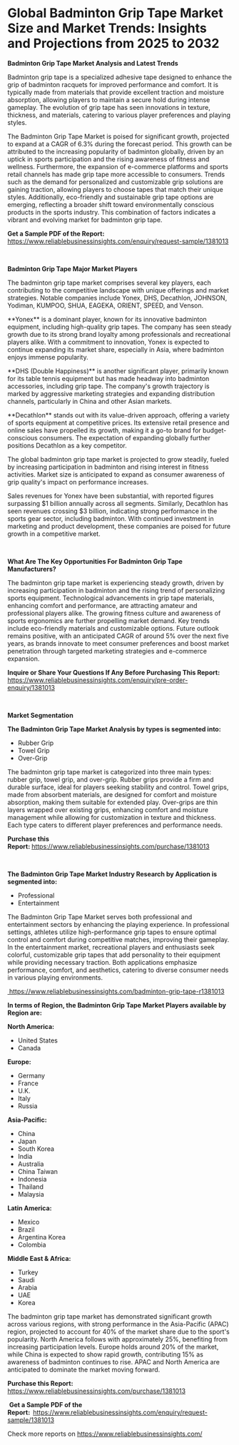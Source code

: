 <p><h1>Global Badminton Grip Tape Market Size and Market Trends: Insights and Projections from 2025 to 2032</h1></p><p><strong>Badminton Grip Tape Market Analysis and Latest Trends</strong></p>
<p><p>Badminton grip tape is a specialized adhesive tape designed to enhance the grip of badminton racquets for improved performance and comfort. It is typically made from materials that provide excellent traction and moisture absorption, allowing players to maintain a secure hold during intense gameplay. The evolution of grip tape has seen innovations in texture, thickness, and materials, catering to various player preferences and playing styles.</p><p>The Badminton Grip Tape Market is poised for significant growth, projected to expand at a CAGR of 6.3% during the forecast period. This growth can be attributed to the increasing popularity of badminton globally, driven by an uptick in sports participation and the rising awareness of fitness and wellness. Furthermore, the expansion of e-commerce platforms and sports retail channels has made grip tape more accessible to consumers. Trends such as the demand for personalized and customizable grip solutions are gaining traction, allowing players to choose tapes that match their unique styles. Additionally, eco-friendly and sustainable grip tape options are emerging, reflecting a broader shift toward environmentally conscious products in the sports industry. This combination of factors indicates a vibrant and evolving market for badminton grip tape.</p></p>
<p><strong>Get a Sample PDF of the Report:&nbsp;</strong> <a href="https://www.reliablebusinessinsights.com/enquiry/request-sample/1381013?utm_campaign=3045&utm_medium=2&utm_source=Github&utm_content=ia&utm_term=04042025&utm_id=badminton-grip-tape">https://www.reliablebusinessinsights.com/enquiry/request-sample/1381013</a></p>
<p>&nbsp;</p>
<p><strong>Badminton Grip Tape Major Market Players</strong></p>
<p><p>The badminton grip tape market comprises several key players, each contributing to the competitive landscape with unique offerings and market strategies. Notable companies include Yonex, DHS, Decathlon, JOHNSON, Yodiman, KUMPOO, SHUA, EAGEKA, ORIENT, SPEED, and Venson.</p><p>**Yonex** is a dominant player, known for its innovative badminton equipment, including high-quality grip tapes. The company has seen steady growth due to its strong brand loyalty among professionals and recreational players alike. With a commitment to innovation, Yonex is expected to continue expanding its market share, especially in Asia, where badminton enjoys immense popularity.</p><p>**DHS (Double Happiness)** is another significant player, primarily known for its table tennis equipment but has made headway into badminton accessories, including grip tape. The company's growth trajectory is marked by aggressive marketing strategies and expanding distribution channels, particularly in China and other Asian markets.</p><p>**Decathlon** stands out with its value-driven approach, offering a variety of sports equipment at competitive prices. Its extensive retail presence and online sales have propelled its growth, making it a go-to brand for budget-conscious consumers. The expectation of expanding globally further positions Decathlon as a key competitor.</p><p>The global badminton grip tape market is projected to grow steadily, fueled by increasing participation in badminton and rising interest in fitness activities. Market size is anticipated to expand as consumer awareness of grip quality's impact on performance increases. </p><p>Sales revenues for Yonex have been substantial, with reported figures surpassing $1 billion annually across all segments. Similarly, Decathlon has seen revenues crossing $3 billion, indicating strong performance in the sports gear sector, including badminton. With continued investment in marketing and product development, these companies are poised for future growth in a competitive market.</p></p>
<p>&nbsp;</p>
<p><strong>What Are The Key Opportunities For Badminton Grip Tape Manufacturers?</strong></p>
<p><p>The badminton grip tape market is experiencing steady growth, driven by increasing participation in badminton and the rising trend of personalizing sports equipment. Technological advancements in grip tape materials, enhancing comfort and performance, are attracting amateur and professional players alike. The growing fitness culture and awareness of sports ergonomics are further propelling market demand. Key trends include eco-friendly materials and customizable options. Future outlook remains positive, with an anticipated CAGR of around 5% over the next five years, as brands innovate to meet consumer preferences and boost market penetration through targeted marketing strategies and e-commerce expansion.</p></p>
<p><strong>Inquire or Share Your Questions If Any Before Purchasing This Report:</strong> <a href="https://www.reliablebusinessinsights.com/enquiry/pre-order-enquiry/1381013?utm_campaign=3045&utm_medium=2&utm_source=Github&utm_content=ia&utm_term=04042025&utm_id=badminton-grip-tape">https://www.reliablebusinessinsights.com/enquiry/pre-order-enquiry/1381013</a></p>
<p>&nbsp;</p>
<p><strong>Market Segmentation</strong></p>
<p><strong>The Badminton Grip Tape Market Analysis by types is segmented into:</strong></p>
<p><ul><li>Rubber Grip</li><li>Towel Grip</li><li>Over-Grip</li></ul></p>
<p><p>The badminton grip tape market is categorized into three main types: rubber grip, towel grip, and over-grip. Rubber grips provide a firm and durable surface, ideal for players seeking stability and control. Towel grips, made from absorbent materials, are designed for comfort and moisture absorption, making them suitable for extended play. Over-grips are thin layers wrapped over existing grips, enhancing comfort and moisture management while allowing for customization in texture and thickness. Each type caters to different player preferences and performance needs.</p></p>
<p><strong>Purchase this Report:&nbsp;</strong><a href="https://www.reliablebusinessinsights.com/purchase/1381013?utm_campaign=3045&utm_medium=2&utm_source=Github&utm_content=ia&utm_term=04042025&utm_id=badminton-grip-tape">https://www.reliablebusinessinsights.com/purchase/1381013</a></p>
<p>&nbsp;</p>
<p><strong>The Badminton Grip Tape Market Industry Research by Application is segmented into:</strong></p>
<p><ul><li>Professional</li><li>Entertainment</li></ul></p>
<p><p>The Badminton Grip Tape Market serves both professional and entertainment sectors by enhancing the playing experience. In professional settings, athletes utilize high-performance grip tapes to ensure optimal control and comfort during competitive matches, improving their gameplay. In the entertainment market, recreational players and enthusiasts seek colorful, customizable grip tapes that add personality to their equipment while providing necessary traction. Both applications emphasize performance, comfort, and aesthetics, catering to diverse consumer needs in various playing environments.</p></p>
<p><a href="https://www.reliablebusinessinsights.com/badminton-grip-tape-r1381013?utm_campaign=3045&utm_medium=2&utm_source=Github&utm_content=ia&utm_term=04042025&utm_id=badminton-grip-tape">&nbsp;https://www.reliablebusinessinsights.com/badminton-grip-tape-r1381013</a></p>
<p><strong>In terms of Region, the Badminton Grip Tape Market Players available by Region are:</strong></p>
<p>
    <p> <strong> North America: </strong>
        <ul>
            <li>United States</li>
            <li>Canada</li>
        </ul>
        </p> 
    <p> <strong> Europe: </strong>
        <ul>
            <li>Germany</li>
            <li>France</li>
            <li>U.K.</li>
            <li>Italy</li>
            <li>Russia</li>
        </ul>
        </p> 
    <p> <strong> Asia-Pacific: </strong>
        <ul>
            <li>China</li>
            <li>Japan</li>
            <li>South Korea</li>
            <li>India</li>
            <li>Australia</li>
            <li>China Taiwan</li>
            <li>Indonesia</li>
            <li>Thailand</li>
            <li>Malaysia</li>
        </ul>
        </p> 
    <p> <strong> Latin America: </strong>
        <ul>
            <li>Mexico</li>
            <li>Brazil</li>
            <li>Argentina Korea</li>
            <li>Colombia</li>
        </ul>
        </p> 
    <p> <strong> Middle East & Africa: </strong>
        <ul>
            <li>Turkey</li>
            <li>Saudi</li>
            <li>Arabia</li>
            <li>UAE</li>
            <li>Korea</li>
        </ul>
    </p>
    </p>
<p><p>The badminton grip tape market has demonstrated significant growth across various regions, with strong performance in the Asia-Pacific (APAC) region, projected to account for 40% of the market share due to the sport's popularity. North America follows with approximately 25%, benefiting from increasing participation levels. Europe holds around 20% of the market, while China is expected to show rapid growth, contributing 15% as awareness of badminton continues to rise. APAC and North America are anticipated to dominate the market moving forward.</p></p>
<p><strong>Purchase this Report: </strong><a href="https://www.reliablebusinessinsights.com/purchase/1381013?utm_campaign=3045&utm_medium=2&utm_source=Github&utm_content=ia&utm_term=04042025&utm_id=badminton-grip-tape">https://www.reliablebusinessinsights.com/purchase/1381013</a></p>
<p>&nbsp;<strong>Get a Sample PDF of the Report:&nbsp;&nbsp;</strong><a href="https://www.reliablebusinessinsights.com/enquiry/request-sample/1381013?utm_campaign=3045&utm_medium=2&utm_source=Github&utm_content=ia&utm_term=04042025&utm_id=badminton-grip-tape">https://www.reliablebusinessinsights.com/enquiry/request-sample/1381013</a></p>
<p><strong></strong></p>
<p>Check more reports on <a href="https://www.reliablebusinessinsights.com/?utm_campaign=3045&utm_medium=2&utm_source=Github&utm_content=ia&utm_term=04042025&utm_id=badminton-grip-tape">https://www.reliablebusinessinsights.com/</a></p>